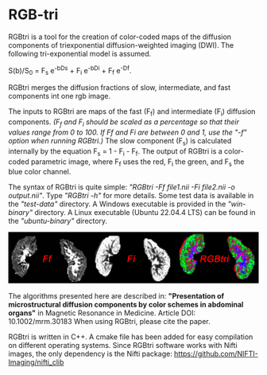 # RGB-tri
RGBtri is a tool for the creation of color-coded maps of the diffusion components 
of triexponential diffusion-weighted imaging (DWI). 
The following tri-exponential model is assumed.

S(b)/S<sub>0</sub> = F<sub>s</sub> e<sup>-bDs</sup> + F<sub>i</sub> e<sup>-bDi</sup> + F<sub>f</sub> e<sup>-Df</sup>.

RGBtri merges the diffusion fractions of slow, intermediate, and fast components int one rgb image. 

The inputs to RGBtri are maps of the fast (F<sub>f</sub>) and intermediate (F<sub>i</sub>) diffusion components. 
_(F<sub>f</sub> and F<sub>i</sub> should be scaled as a percentage so that their values range from 0 to 100. 
If Ff and Fi are between 0 and 1, use the "-f" option when running RGBtri.)_
The slow component (F<sub>s</sub>) is calculated internally by the equation 
F<sub>s</sub> = 1 - F<sub>i</sub> - F<sub>f</sub>.
The output of RGBtri is a color-coded parametric image, where F<sub>f</sub> uses the red, F<sub>i</sub> 
the green, and F<sub>s</sub> the blue color channel.

The syntax of RGBtri is quite simple: _"RGBtri -Ff file1.nii -Fi file2.nii -o output.nii"_.
Type _"RGBtri -h"_ for more details.
Some test data is available in the _"test-data"_ directory.
A Windows executable is provided in the _"win-binary"_ directory.
A Linux executable (Ubuntu 22.04.4 LTS) can be found in the _"ubuntu-binary"_ directory.


![](assets/color-kidney1.png)

The algorithms presented here are described in: 
**"Presentation of microstructural diffusion components by color schemes in abdominal organs"** in Magnetic Resonance in Medicine.
Article DOI: 10.1002/mrm.30183 When using RGBtri, please cite the paper.

RGBtri is written in C++. A cmake file has been added for easy compilation on different operating systems.
Since RGBtri software works with Nifti images, the only dependency is the Nifti package: https://github.com/NIFTI-Imaging/nifti_clib
